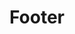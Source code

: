 ---
title: Footer
robots: noindex,nofollow
routable: false
visible: false
expires: 0
sitemap:
   ignore: true
# do not change taxonomy definition
# unique category is an identifier in templates/partials/footer.html.twig
taxonomy:
   tag: 'unique-footer'

# custom fields
social:
  headline: Stay in touch
  byline:
    # (values) bold | italic | uppercase | normal-case | small
    # class: 'normal-case'
    text: In posuere eleifend <span class="nowrap">odio quisque</span> semper.
  button:
    # (values) bold | italic | uppercase | normal-case | small | normal
    text: 'Newsletter'
    class: 'normal icon fa-envelope-o'
    url: 'https://kittyfishfrommars.github.io'
  items:
    -
      title: YouTube
      icon: fa fa-youtube-play
      url: 'https://youtube.com'
    -
      title: Facebook
      icon: fa fa-facebook
      url: 'https://facebook.com'
    -
      title: Tickets
      # icon: fa fa-ticket
      icon: fa fa-tags
      url: 'https://github.com/kittyfishfrommars'
  legal:
    credits:
      title: 'Credits'
      id: '#credits'
    privacy:
      title: 'Privacy Policy'
      id: '#privacy'
    notice:
      title: 'Legal Notice'
    #  id: ''
---